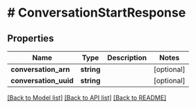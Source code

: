 # # ConversationStartResponse

## Properties

Name | Type | Description | Notes
------------ | ------------- | ------------- | -------------
**conversation_arn** | **string** |  | [optional]
**conversation_uuid** | **string** |  | [optional]

[[Back to Model list]](../../README.md#models) [[Back to API list]](../../README.md#endpoints) [[Back to README]](../../README.md)
